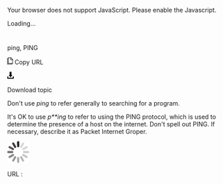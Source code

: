 Your browser does not support JavaScript. Please enable the Javascript.

Loading...

# 

ping, PING

![Copy URL](ping-ping_files/Copy.png)
Copy URL

![Download](ping-ping_files/Download.png)

Download topic

Don't use *ping* to refer generally to searching for a program. 

It's OK to use *p**ing*
to refer to using the PING protocol, which is used to determine
the presence of a host on the internet. Don't spell out PING. If
necessary, describe it as Packet Internet Groper.

![In progress](ping-ping_files/activity-large.gif)

URL :
